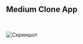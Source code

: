 ﻿## Medium Clone App
<br>

![Скриншот](http://c.radikal.ru/c21/2111/64/f2a3a6bb3145.png "Скриншот")
